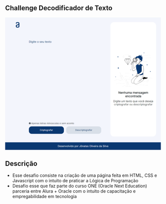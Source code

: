 ## Challenge Decodificador de Texto

<img src="/assets/images/decodificador-texto.png" alt="Challenge Decodificador de Texto">

## Descrição

- Esse desafio consiste na criação de uma página feita em HTML, CSS e Javascript com o intuito de praticar a Lógica de Programação
- Desafio esse que faz parte do curso ONE (Oracle Next Education) parceria entre Alura + Oracle com o intuito de capacitação e empregabilidade em tecnologia
